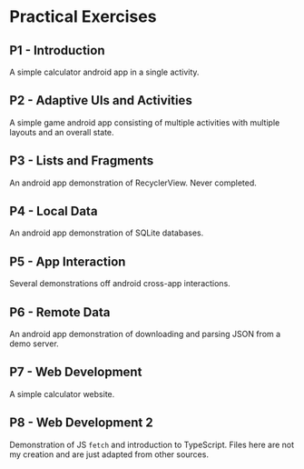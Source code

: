 # Practical Exercises

## P1 - Introduction

A simple calculator android app in a single activity.

## P2 - Adaptive UIs and Activities

A simple game android app consisting of multiple activities with multiple layouts and an overall state.

## P3 - Lists and Fragments

An android app demonstration of RecyclerView. Never completed.

## P4 - Local Data

An android app demonstration of SQLite databases.

## P5 - App Interaction

Several demonstrations off android cross-app interactions.

## P6 - Remote Data

An android app demonstration of downloading and parsing JSON from a demo server.

## P7 - Web Development

A simple calculator website.

## P8 - Web Development 2

Demonstration of JS `fetch` and introduction to TypeScript. Files here are not
my creation and are just adapted from other sources.